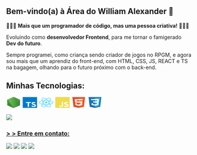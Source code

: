 ## Bem-vindo(a) à Área do William Alexander 🦉

👨🏽‍💻 **Mais que um programador de código, mas uma pessoa criativa!** 👨🏽‍💻

Evoluindo como **desenvolvedor Frontend**, para me tornar o famigerado **Dev do futuro**.

Sempre programei, como criança sendo criador de jogos no RPGM, e agora sou mais que um aprendiz do front-end, com HTML, CSS, JS, REACT e TS na bagagem, olhando para o futuro próximo com o back-end.

## Minhas Tecnologias:

<div style="display: inline_block">
  <img align="center" alt="Node.js" height="30" width="40" src="https://raw.githubusercontent.com/devicons/devicon/master/icons/nodejs/nodejs-original.svg">
  <img align="center" alt="TS" height="30" width="40" src="https://raw.githubusercontent.com/devicons/devicon/master/icons/typescript/typescript-original.svg">
  <img align="center" alt="React" height="30" width="40" src="https://raw.githubusercontent.com/devicons/devicon/master/icons/react/react-original.svg">
  <img align="center" alt="JS" height="30" width="40" src="https://raw.githubusercontent.com/devicons/devicon/master/icons/javascript/javascript-plain.svg">
  <img align="center" alt="HTML" height="30" width="40" src="https://raw.githubusercontent.com/devicons/devicon/master/icons/html5/html5-original.svg">
  <img align="center" alt="CSS" height="30" width="40" src="https://raw.githubusercontent.com/devicons/devicon/master/icons/css3/css3-original.svg">
</div>

<br>

 <div>
   <a href="https://github.com/Williaw-Al">
   <img height="180em" src="https://github-readme-stats.vercel.app/api?username=Williaw-Al&show_icons=true&theme=onedark&include_all_commits=true&count_private=true"/>
 
<br>
 
### > > Entre em contato:
 
<div> 
  <a href="https://instagram.com/williawawa" target="_blank"><img src="https://img.shields.io/badge/-Instagram-%23E4405F?style=for-the-badge&logo=instagram&logoColor=white" target="_blank"></a>
 <a href="https://whatsa.me/5555991298970/?t=Ol%C3%A1!%20Aqui%20%C3%A9%20o%20whatsapp%20do%20William,%20aspirante%20%C3%A0%20desenvoldedor%20Front-End.%20Como%20posso%20ser%20%C3%BAtil?" target="_blank"><img src="https://img.shields.io/badge/Discord-7289DA?style=for-the-badge&logo=discord&logoColor=white" target="_blank"></a> 
  <a href = "mailto:william.al.avia@gmail.com"><img src="https://img.shields.io/badge/-WhatsApp-%25D366?style=for-the-badge&logo=whatsapp&logoColor=white" target="_blank"></a>
  <a href="https://www.linkedin.com/in/william-al-avila" target="_blank"><img src="https://img.shields.io/badge/-LinkedIn-0A66C2?style=for-the-badge&logo=linkedin&logoColor=white" target="_blank"></a>
</div>
